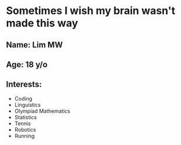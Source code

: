 # Sometimes I wish my brain wasn't made this way
## Name: Lim MW
## Age: 18 y/o
## Interests:
- Coding
- Linguistics
- Olympiad Mathematics
- Statistics
- Tennis
- Robotics
- Running

